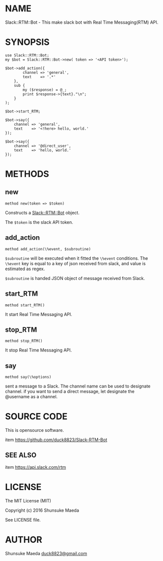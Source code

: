 # NAME

Slack::RTM::Bot - This make slack bot with Real Time Messaging(RTM) API.

# SYNOPSIS

    use Slack::RTM::Bot;
    my $bot = Slack::RTM::Bot->new( token => '<API token>');

    $bot->add_action({
            channel => 'general',
            text    => '.*'
        },
        sub {
            my ($response) = @_;
            print $response->{text}."\n";
        }
    );

    $bot->start_RTM;

    $bot->say({
        channel => 'general',
        text    => '<!here> hello, world.'
    });

    $bot->say({
        channel => '@direct_user',
        text    => 'hello, world.'
    });

# METHODS

## new

    method new(token => $token)

Constructs a [Slack::RTM::Bot](https://metacpan.org/pod/Slack::RTM::Bot) object.

The `$token` is the slack API token.

## add\_action

    method add_action(\%event, $subroutine)

`$subroutine` will be executed when it fitted the `\%event` conditions.
The `\%event` key is equal to a key of json received from slack, and value is estimated as regex.

`$subroutine` is handed JSON object of message received from Slack.

## start\_RTM

    method start_RTM()

It start Real Time Messaging API.

## stop\_RTM

    method stop_RTM()

It stop Real Time Messaging API.

## say

    method say(\%options)

sent a message to a Slack. The channel name can be used to designate channel.
if you want to send a direct message, let designate the @username as a channel.

# SOURCE CODE

This is opensource software.

item https://github.com/duck8823/Slack-RTM-Bot

## SEE ALSO

item https://api.slack.com/rtm

# LICENSE

The MIT License (MIT)

Copyright (c) 2016 Shunsuke Maeda

See LICENSE file.

# AUTHOR

Shunsuke Maeda <duck8823@gmail.com>
